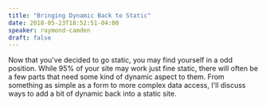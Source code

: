 ```yaml
---
title: "Bringing Dynamic Back to Static"
date: 2018-05-23T18:52:51-04:00
speaker: raymond-camden
draft: false
---
```


Now that you've decided to go static, you may find yourself in a odd position. While 95% of your site may work just fine static, there will often be a few parts that need some kind of dynamic aspect to them. From something as simple as a form to more complex data access, I'll discuss ways to add a bit of dynamic back into a static site.